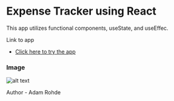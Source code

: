 # Expense Tracker using React

This app utilizes functional components, useState,  and useEffec.

Link to app
  - [Click here to try the app](
 https://adamrohde.github.io/expense-tracker/)
  

### Image

![alt text]()



Author - Adam Rohde
